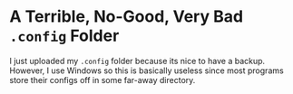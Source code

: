 # A Terrible, No-Good, Very Bad `.config` Folder

I just uploaded my `.config` folder because its nice to have a backup. However, I use Windows so this is basically useless since most programs store their configs off in some far-away directory.
